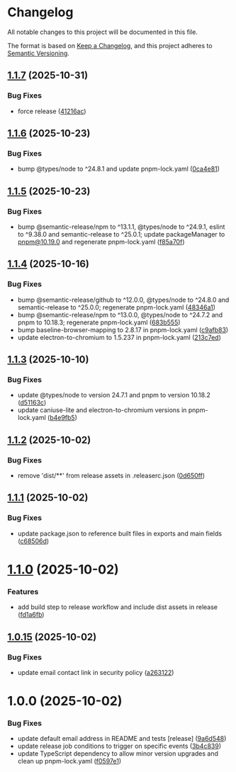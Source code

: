 # Changelog

All notable changes to this project will be documented in this file.

The format is based on [Keep a Changelog](https://keepachangelog.com/en/1.0.0/),
and this project adheres to [Semantic Versioning](https://semver.org/spec/v2.0.0.html).

## [1.1.7](https://github.com/rubix-studios-pty-ltd/payload-usesend/compare/v1.1.6...v1.1.7) (2025-10-31)


### Bug Fixes

* force release ([41216ac](https://github.com/rubix-studios-pty-ltd/payload-usesend/commit/41216ac37c7ac69c4cea2fb7220832eb71bddb39))

## [1.1.6](https://github.com/rubix-studios-pty-ltd/payload-usesend/compare/v1.1.5...v1.1.6) (2025-10-23)


### Bug Fixes

* bump @types/node to ^24.8.1 and update pnpm-lock.yaml ([0ca4e81](https://github.com/rubix-studios-pty-ltd/payload-usesend/commit/0ca4e81ee73985332b33c2fce3d30db2a8959932))

## [1.1.5](https://github.com/rubix-studios-pty-ltd/payload-usesend/compare/v1.1.4...v1.1.5) (2025-10-23)


### Bug Fixes

* bump @semantic-release/npm to ^13.1.1, @types/node to ^24.9.1, eslint to ^9.38.0 and semantic-release to ^25.0.1; update packageManager to pnpm@10.19.0 and regenerate pnpm-lock.yaml ([f85a70f](https://github.com/rubix-studios-pty-ltd/payload-usesend/commit/f85a70f58f8437e59eacb86801152f480a90cb9f))

## [1.1.4](https://github.com/rubix-studios-pty-ltd/payload-usesend/compare/v1.1.3...v1.1.4) (2025-10-16)


### Bug Fixes

* bump @semantic-release/github to ^12.0.0, @types/node to ^24.8.0 and semantic-release to ^25.0.0; regenerate pnpm-lock.yaml ([48346a1](https://github.com/rubix-studios-pty-ltd/payload-usesend/commit/48346a1c7cca400cf7cfe3090aa59339d5a9af46))
* bump @semantic-release/npm to ^13.0.0, @types/node to ^24.7.2 and pnpm to 10.18.3; regenerate pnpm-lock.yaml ([683b555](https://github.com/rubix-studios-pty-ltd/payload-usesend/commit/683b555245092b3d86f50b30c722bfeef6fe56e7))
* bump baseline-browser-mapping to 2.8.17 in pnpm-lock.yaml ([c9afb83](https://github.com/rubix-studios-pty-ltd/payload-usesend/commit/c9afb834779d3879d33744ad8df949955a9e3020))
* update electron-to-chromium to 1.5.237 in pnpm-lock.yaml ([213c7ed](https://github.com/rubix-studios-pty-ltd/payload-usesend/commit/213c7ed4e4fc53bc36ad9cf5bb037fbcc0af3bd6))

## [1.1.3](https://github.com/rubix-studios-pty-ltd/payload-usesend/compare/v1.1.2...v1.1.3) (2025-10-10)


### Bug Fixes

* update @types/node to version 24.7.1 and pnpm to version 10.18.2 ([d51163c](https://github.com/rubix-studios-pty-ltd/payload-usesend/commit/d51163ce2b01fa81095a0b70e18484f845db00c8))
* update caniuse-lite and electron-to-chromium versions in pnpm-lock.yaml ([b4e9fb5](https://github.com/rubix-studios-pty-ltd/payload-usesend/commit/b4e9fb578e0aad878e76bcc9c5b58e949d1672bf))

## [1.1.2](https://github.com/rubix-studios-pty-ltd/payload-usesend/compare/v1.1.1...v1.1.2) (2025-10-02)


### Bug Fixes

* remove 'dist/**' from release assets in .releaserc.json ([0d650ff](https://github.com/rubix-studios-pty-ltd/payload-usesend/commit/0d650ffc6cb2f82ba1027d764b5effb7829dc50a))

## [1.1.1](https://github.com/rubix-studios-pty-ltd/payload-usesend/compare/v1.1.0...v1.1.1) (2025-10-02)


### Bug Fixes

* update package.json to reference built files in exports and main fields ([c68506d](https://github.com/rubix-studios-pty-ltd/payload-usesend/commit/c68506df63f7c7a6e3d399ea8dd08813fc54c20f))

# [1.1.0](https://github.com/rubix-studios-pty-ltd/payload-usesend/compare/v1.0.15...v1.1.0) (2025-10-02)


### Features

* add build step to release workflow and include dist assets in release ([fd1a6fb](https://github.com/rubix-studios-pty-ltd/payload-usesend/commit/fd1a6fbffaf3d5b9f4ae75d8b8b985cc7edc480c))

## [1.0.15](https://github.com/rubix-studios-pty-ltd/payload-usesend/compare/v1.0.14...v1.0.15) (2025-10-02)


### Bug Fixes

* update email contact link in security policy ([a263122](https://github.com/rubix-studios-pty-ltd/payload-usesend/commit/a263122499ca32033d4c0644b17cade94c17ed93))

# 1.0.0 (2025-10-02)


### Bug Fixes

* update default email address in README and tests [release] ([9a6d548](https://github.com/rubix-studios-pty-ltd/payload-usesend/commit/9a6d5489e8573a0e6c12f9ac68f52a1253d95d5b))
* update release job conditions to trigger on specific events ([3b4c839](https://github.com/rubix-studios-pty-ltd/payload-usesend/commit/3b4c8399ebfc2ef9e5b2ad4ef460116a41ba6da0))
* update TypeScript dependency to allow minor version upgrades and clean up pnpm-lock.yaml ([f0597e1](https://github.com/rubix-studios-pty-ltd/payload-usesend/commit/f0597e17448b4ced1e0acd35bd8847615573ddbc))
